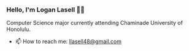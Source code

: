### Hello, I'm Logan Lasell 👏🏽
Computer Science major currently attending Chaminade University of Honolulu.
- 📫 How to reach me: llasell48@gmail.com

<!---
LoganLasell/LoganLasell is a ✨ special ✨ repository because its `README.md` (this file) appears on your GitHub profile.
You can click the Preview link to take a look at your changes.
--->
